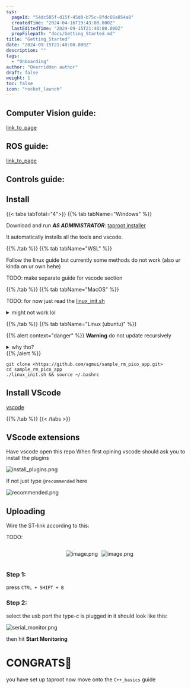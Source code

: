 ```yaml
---
sys:
  pageId: "54dc585f-d15f-45d0-b75c-8fdc66a854a8"
  createdTime: "2024-04-16T19:43:00.000Z"
  lastEditedTime: "2024-09-15T21:40:00.000Z"
  propFilepath: "docs/Getting_Started.md"
title: "Getting_Started"
date: "2024-09-15T21:40:00.000Z"
description: ""
tags:
  - "Onboarding"
author: "Overridden author"
draft: false
weight: 1
toc: false
icon: "rocket_launch"
---
```


## Computer Vision guide:

[link_to_page](86d45bc0-388b-4d26-8848-44f255f73d0e)

## ROS guide:

[link_to_page](3c76c1de-ec8f-46d6-8b0a-294005edc2d5)

## Controls guide:

## Install

{{< tabs tabTotal="4">}}
{{% tab tabName="Windows" %}}

Download and run _**AS ADMINISTRATOR**_: [taproot installer](https://github.com/Thornbots/TeachingFreshies/releases/tag/1.0)

It automatically installs all the tools and vscode.

{{% /tab %}}
{{% tab tabName="WSL" %}}

Follow the linux guide but currently some methods do not work (also ur kinda on ur own hehe)

TODO: make separate guide for vscode section

{{% /tab %}}
{{% tab tabName="MacOS" %}}

TODO: for now just read the [linux_init.sh](https://github.com/agmui/sample_rm_pico_app/blob/main/linux_init.sh)

<details>
<summary>might not work lol</summary>

`brew install libusb pkg-config`

Next install: [vscode](https://code.visualstudio.com/Download)

</details>

{{% /tab %}}
{{% tab tabName="Linux (ubuntu)" %}}

{{% alert context="danger" %}}
**Warning** do not update recursively
<details>
<summary>why tho?</summary>
There are some submodules that may go on for a while (like tinyusb) and I highly
recommend you don't need to get them.
If you want to see what submodules I update just look in `linux_init.sh`
</details>
{{% /alert %}}

```shell
git clone <https://github.com/agmui/sample_rm_pico_app.git>
cd sample_rm_pico_app
./linux_init.sh && source ~/.bashrc
```

## Install VScode

[vscode](https://code.visualstudio.com/Download)

{{% /tab %}}
{{< /tabs >}}

## VScode extensions

Have vscode open this repo
When first opining vscode should ask you to install the plugins

![install_plugins.png](https://prod-files-secure.s3.us-west-2.amazonaws.com/d518164a-d88e-44d1-a4ee-3adb3bd8bce0/89bd30f0-1825-4e77-867b-0a41ce370880/install_plugins.png?X-Amz-Algorithm=AWS4-HMAC-SHA256&X-Amz-Content-Sha256=UNSIGNED-PAYLOAD&X-Amz-Credential=ASIAZI2LB466QBPBUBTB%2F20250217%2Fus-west-2%2Fs3%2Faws4_request&X-Amz-Date=20250217T040954Z&X-Amz-Expires=3600&X-Amz-Security-Token=IQoJb3JpZ2luX2VjEEMaCXVzLXdlc3QtMiJGMEQCID7%2BhUg1pv0%2Fya3d4%2FuJr2kxR0%2Fl3%2FIszEIefIdo4l9TAiANaHROmg%2FA7dubWlCNLHW3VWzbttUF2%2FE6n6vVj2KqVSr%2FAwhsEAAaDDYzNzQyMzE4MzgwNSIM8jLz2%2BaMcswqcrqkKtwD5wE7q6WRDfiAN1Y1IQsLAzC8L8rYQyzcShGTPNH7EHjtefZjmSQLH2SUA6%2BE5Cox%2FHIqfB2BR%2BPTVEXklIcnXUo3vOdYbCp0p3LADFEqimg3WTTORJZxER7PUjVM9sDTmS7y27%2FRWRDAqssjplpVqtDn6eFq3iKwoRs0luVx%2FcU3QJnPqUi2s5LZCmEbd8qkhZWES6JvGUl0%2FvG9UE404tEaR48gpJC92nrtqMSx9yerlJXJyPoZ%2FRp9WO%2Fhm2cEUl77VGnXUAIbnUlBSohddvX3d8P8KWs9ERDA7rh%2F%2FGLRi7qjy5aEilMnvbYu8VNZiUHBM7dxFeasLznbxf7WNPNJhSiwjnQN3vT6%2FxUjaoyyJIrPnnEvNdOr6CkQucOyeD098NgWWtyiZ7JNhA6a3NmPXJAs3G2V8xPj1KZWXFOAee8jE4caJsqB8PGpPgRMHVSTBE636EfNH18olYGXLTIqBI92PfwvV%2FnjMnHQppjQiOj7REreuc3njPgZ%2FctyOJDHXCPEfYszX20jmUkGlxp89PPokChrb9XHG2Wjxk6SC6cdd6IU080BpOux3cs2iLEmT6pq8buARMIQ9JbF59WNuK6%2B4njV0AaQpSCUeD404ikUzRfODUgeeigwksvKvQY6pgHQte4OCo%2ByJQwtRo0Md5ylys4O7KACFC2OKscYBQm%2FwN%2BpnEuO63%2FioLQxgzM5S97S3GzlFzHqqIDqSxYNmUCnWfjhu9sf01XQ6bS4zCs%2BpTqJsn%2FftnuVjU0rLhM3fFGxsLzhAZyY7oAAyflb07G1qaaaG3rCqOfoPrzROoUI%2F%2Fl8R8yjcKlOLxL1p8IW0%2BM7OjXyck4srESnkPsvPPZRA8I1TblE&X-Amz-Signature=bed49c8f6391b8506dfd9a85f38b359ff30c568738fd38b1aefb2340f45729b5&X-Amz-SignedHeaders=host&x-id=GetObject)

If not just type `@recommended` here  

![recommended.png](https://prod-files-secure.s3.us-west-2.amazonaws.com/d518164a-d88e-44d1-a4ee-3adb3bd8bce0/61e661e9-5d85-4dfc-be0d-8d2097a5e793/recommended.png?X-Amz-Algorithm=AWS4-HMAC-SHA256&X-Amz-Content-Sha256=UNSIGNED-PAYLOAD&X-Amz-Credential=ASIAZI2LB466QBPBUBTB%2F20250217%2Fus-west-2%2Fs3%2Faws4_request&X-Amz-Date=20250217T040954Z&X-Amz-Expires=3600&X-Amz-Security-Token=IQoJb3JpZ2luX2VjEEMaCXVzLXdlc3QtMiJGMEQCID7%2BhUg1pv0%2Fya3d4%2FuJr2kxR0%2Fl3%2FIszEIefIdo4l9TAiANaHROmg%2FA7dubWlCNLHW3VWzbttUF2%2FE6n6vVj2KqVSr%2FAwhsEAAaDDYzNzQyMzE4MzgwNSIM8jLz2%2BaMcswqcrqkKtwD5wE7q6WRDfiAN1Y1IQsLAzC8L8rYQyzcShGTPNH7EHjtefZjmSQLH2SUA6%2BE5Cox%2FHIqfB2BR%2BPTVEXklIcnXUo3vOdYbCp0p3LADFEqimg3WTTORJZxER7PUjVM9sDTmS7y27%2FRWRDAqssjplpVqtDn6eFq3iKwoRs0luVx%2FcU3QJnPqUi2s5LZCmEbd8qkhZWES6JvGUl0%2FvG9UE404tEaR48gpJC92nrtqMSx9yerlJXJyPoZ%2FRp9WO%2Fhm2cEUl77VGnXUAIbnUlBSohddvX3d8P8KWs9ERDA7rh%2F%2FGLRi7qjy5aEilMnvbYu8VNZiUHBM7dxFeasLznbxf7WNPNJhSiwjnQN3vT6%2FxUjaoyyJIrPnnEvNdOr6CkQucOyeD098NgWWtyiZ7JNhA6a3NmPXJAs3G2V8xPj1KZWXFOAee8jE4caJsqB8PGpPgRMHVSTBE636EfNH18olYGXLTIqBI92PfwvV%2FnjMnHQppjQiOj7REreuc3njPgZ%2FctyOJDHXCPEfYszX20jmUkGlxp89PPokChrb9XHG2Wjxk6SC6cdd6IU080BpOux3cs2iLEmT6pq8buARMIQ9JbF59WNuK6%2B4njV0AaQpSCUeD404ikUzRfODUgeeigwksvKvQY6pgHQte4OCo%2ByJQwtRo0Md5ylys4O7KACFC2OKscYBQm%2FwN%2BpnEuO63%2FioLQxgzM5S97S3GzlFzHqqIDqSxYNmUCnWfjhu9sf01XQ6bS4zCs%2BpTqJsn%2FftnuVjU0rLhM3fFGxsLzhAZyY7oAAyflb07G1qaaaG3rCqOfoPrzROoUI%2F%2Fl8R8yjcKlOLxL1p8IW0%2BM7OjXyck4srESnkPsvPPZRA8I1TblE&X-Amz-Signature=ffc568d742a93eb62a490ba1164202f3e6e46e1c263b288977b7f9bdaae0fb55&X-Amz-SignedHeaders=host&x-id=GetObject)

## Uploading

Wire the ST-link according to this:

TODO:

<div style="display: flex;flex-direction: row; column-gap:10px; max-width: 630px;justify-content: center;">
<div>

![image.png](https://prod-files-secure.s3.us-west-2.amazonaws.com/d518164a-d88e-44d1-a4ee-3adb3bd8bce0/210ecb78-1116-4d7b-b9b7-2292f66fa2c2/image.png?X-Amz-Algorithm=AWS4-HMAC-SHA256&X-Amz-Content-Sha256=UNSIGNED-PAYLOAD&X-Amz-Credential=ASIAZI2LB466YZBPTWYX%2F20250217%2Fus-west-2%2Fs3%2Faws4_request&X-Amz-Date=20250217T040956Z&X-Amz-Expires=3600&X-Amz-Security-Token=IQoJb3JpZ2luX2VjEEMaCXVzLXdlc3QtMiJHMEUCICtDMcQwoJdfZXg9jWsp8ovQ5xl079uFpwU0T4k8O2TzAiEAr5Xxwf%2BLiG9hTP0FYBqiGEkY4jDZQ9tuv%2BkLm8UZ4X4q%2FwMIbBAAGgw2Mzc0MjMxODM4MDUiDGCbBf7uu7xMn0IXRSrcAyn8QxVZDrWpbFbQXLXlAnzgxL0tJ%2Fgl1qiCKBfZrdfo3aUKSPceT1nagypRLKY%2F4XrfEOPU8sOXL%2BrhE%2FALk8kgQHDV50LI7WXJvlrHTKf1azrUMsKA5TXCz4y5TwnaSKfpDSzo5jkRN%2BPfOycOdOS25WxaYrAwE9E0%2FR5F%2FwbvBFPvv%2BinvhFIxXOz1a%2FSc9cKjnk1RPSo%2BZO0iZXY2%2FZBadXr3eh1I8yeomPIYbQ4Jj%2F%2F7ZfxwRcnpPvHQB6MX7TE2kGnN%2BWQkYZToxERtxEisHtWeuc6qyRBWnG%2FnuH2KnnrnAy8smRs2bih2%2FKA8BcZ2ix5%2FyVUeU82J1XOxeIBnDCtz2y3RSKx1ZpBtoXVeptDzRpWlBk4ebF2eP%2FgxH849ga%2FWByIIN4c7ESnkbQi7H%2BdDbrdEgzLn6vU6Jpev%2FuXxy%2FMMr%2B%2BsCNUscYbAMk8%2BNKdM%2Br1LerRVHXZGV6z4MxwEBQMiCgexIBRwZ4cFA9LZdoUvb7JWpNGyJWocZOLp%2BjXRX4Pn8A2o814Ufe4OG1ImzC4EFeMgUFdlFB4krphTAYEbAxD9p2CKPDJtOwNSU0%2Fz8oScgxa2QJGuHSY0YWmTuNHbol0QdyGYlM%2BibVTAx%2BgxI9wTafZMMTKyr0GOqUBpKFMRfDBnpdPMce%2BxAPOVVxct8EB4bBbau9dFnQgpM78SrOqzz6HA3GRTyOVLYaY9XbAkH66NlWvhyHjmO9EvAzCMxM9KuH%2FUwipmoDqmWyZ1zMjB%2BS1DrCk9TkQ96P%2F5SI7mrZXtciDfKhx5u4ETmwC7cZAGn7JeUK%2Fh1ytvnHFrtJK39CGdGKsvqEWvlsXDoWQ30%2FetLKgBLN5OxqBDGtiwMQ7&X-Amz-Signature=92bd69f5c6996370c15504e8a452b9874eeec3bd468c27d80bc3814185065d0f&X-Amz-SignedHeaders=host&x-id=GetObject)

</div>
<div>

![image.png](https://prod-files-secure.s3.us-west-2.amazonaws.com/d518164a-d88e-44d1-a4ee-3adb3bd8bce0/33a0fd0f-8ca6-4a86-8e09-26e95ded1fff/image.png?X-Amz-Algorithm=AWS4-HMAC-SHA256&X-Amz-Content-Sha256=UNSIGNED-PAYLOAD&X-Amz-Credential=ASIAZI2LB466RARUO6PS%2F20250217%2Fus-west-2%2Fs3%2Faws4_request&X-Amz-Date=20250217T040956Z&X-Amz-Expires=3600&X-Amz-Security-Token=IQoJb3JpZ2luX2VjEEMaCXVzLXdlc3QtMiJHMEUCIBZnW47P5h8%2FkNx6SZ11VBgI6LAYxSA7v6iV6mprjTZqAiEA7FgY2nFQ%2B4oo2d0f2Eoa647Lf5HmhpsACuGr3CllBcQq%2FwMIbBAAGgw2Mzc0MjMxODM4MDUiDFdZcNIAR4iDxd%2BN0CrcA3WDI6uolo3tMyYRq1rmL2ZoUGd2HGo6InijRUEMtIFSv%2BSTkebGeXU4At93D6DBZiZhVNJYPlkqcstQm4XSWWV%2BeOEcemIDStYbpF1TUp0KU8%2FxU92GapGr1OrnhTZ1GsXC8Ap3lpNggmaGoEzaJ1hJTX8pkWyfYP27edFmLuFSUzySuRTAMsF7sDSQSQbWfUZtWn6rtv5ZVnpPzHtyZhUuWivC9qFoHqP0odsny%2FmORwECH9Zww6Xg4%2BiFZN7CZE4xIR%2BQVF4NJYdpMgiQniyBXbTgufHfqW4vVOKib3Q89kfC4MqTkLOQE%2BCJpNrC3F2AjDhxelxhuRNtoQbxtH60UefKccmannVI7gDP2qYjehVQlOBSfjmF2QY4AmMLmZ4JJZuMs0f291cc6B5CUwEsA7dRC8CvbEOL0fvP693CveEFUKcnml3lovUYDLhJTre7L%2BU6%2FrNmlWmvat5PVGzvn3EdjcNMp%2F6AGN1KPZ9L27Eqs%2B5XYBGv6S5f0KavW%2BWvTggrO%2BjgP6wnjOLO7P1cUG7kqcFMwKJemQTILHXOEGw7zY%2BLAaHEywSBalEOE1FMeH7rX4fASRksLnU%2Fl4VbFJtDZicr9N8j3ibBa74s3tngMA7Psit2TCZuMK%2FKyr0GOqUBvpH%2F%2FeEYjyYst7NMRoIcDk1sm3cdcbPj%2FSqZQ2Yp3%2BkCDMl3F3qgT%2F%2BAcdKZNEGOm%2FFPvx2tD7FAeJ2LPl3MstIu3lPnWJxOHvA5p5NyO6sKsTVQgkkoWF9621Y6hI7ctMKlDRi7mUcrhkd9VweBP6O83l%2BGppuxeZYWGTBVnRVLISYiCQXUT2An3FQ5Q8yzX0R4rhvMc%2Bvt17n%2Fbik%2B2Ro7WZlY&X-Amz-Signature=c9f38d949ea8463760aa4967a515ec5c681ea734e0fbc316307b29f7d19415c4&X-Amz-SignedHeaders=host&x-id=GetObject)

</div>
</div>

### Step 1:

press `CTRL + SHIFT + B`

### Step 2:

select the usb port the type-c is plugged in it should look like this:

![serial_monitor.png](https://prod-files-secure.s3.us-west-2.amazonaws.com/d518164a-d88e-44d1-a4ee-3adb3bd8bce0/f03f4774-05d4-4393-b6a0-d5efb6d315ab/serial_monitor.png?X-Amz-Algorithm=AWS4-HMAC-SHA256&X-Amz-Content-Sha256=UNSIGNED-PAYLOAD&X-Amz-Credential=ASIAZI2LB466QBPBUBTB%2F20250217%2Fus-west-2%2Fs3%2Faws4_request&X-Amz-Date=20250217T040954Z&X-Amz-Expires=3600&X-Amz-Security-Token=IQoJb3JpZ2luX2VjEEMaCXVzLXdlc3QtMiJGMEQCID7%2BhUg1pv0%2Fya3d4%2FuJr2kxR0%2Fl3%2FIszEIefIdo4l9TAiANaHROmg%2FA7dubWlCNLHW3VWzbttUF2%2FE6n6vVj2KqVSr%2FAwhsEAAaDDYzNzQyMzE4MzgwNSIM8jLz2%2BaMcswqcrqkKtwD5wE7q6WRDfiAN1Y1IQsLAzC8L8rYQyzcShGTPNH7EHjtefZjmSQLH2SUA6%2BE5Cox%2FHIqfB2BR%2BPTVEXklIcnXUo3vOdYbCp0p3LADFEqimg3WTTORJZxER7PUjVM9sDTmS7y27%2FRWRDAqssjplpVqtDn6eFq3iKwoRs0luVx%2FcU3QJnPqUi2s5LZCmEbd8qkhZWES6JvGUl0%2FvG9UE404tEaR48gpJC92nrtqMSx9yerlJXJyPoZ%2FRp9WO%2Fhm2cEUl77VGnXUAIbnUlBSohddvX3d8P8KWs9ERDA7rh%2F%2FGLRi7qjy5aEilMnvbYu8VNZiUHBM7dxFeasLznbxf7WNPNJhSiwjnQN3vT6%2FxUjaoyyJIrPnnEvNdOr6CkQucOyeD098NgWWtyiZ7JNhA6a3NmPXJAs3G2V8xPj1KZWXFOAee8jE4caJsqB8PGpPgRMHVSTBE636EfNH18olYGXLTIqBI92PfwvV%2FnjMnHQppjQiOj7REreuc3njPgZ%2FctyOJDHXCPEfYszX20jmUkGlxp89PPokChrb9XHG2Wjxk6SC6cdd6IU080BpOux3cs2iLEmT6pq8buARMIQ9JbF59WNuK6%2B4njV0AaQpSCUeD404ikUzRfODUgeeigwksvKvQY6pgHQte4OCo%2ByJQwtRo0Md5ylys4O7KACFC2OKscYBQm%2FwN%2BpnEuO63%2FioLQxgzM5S97S3GzlFzHqqIDqSxYNmUCnWfjhu9sf01XQ6bS4zCs%2BpTqJsn%2FftnuVjU0rLhM3fFGxsLzhAZyY7oAAyflb07G1qaaaG3rCqOfoPrzROoUI%2F%2Fl8R8yjcKlOLxL1p8IW0%2BM7OjXyck4srESnkPsvPPZRA8I1TblE&X-Amz-Signature=e856103fb62739ae200bcac212bf7e373b0f64873c394bd91c72e76850853a30&X-Amz-SignedHeaders=host&x-id=GetObject)

then hit **Start Monitoring**

# CONGRATS🎉

you have set up taproot now move onto the `C++_basics` guide
